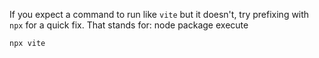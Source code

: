 
If you expect a command to run like `vite` but it doesn't, try prefixing with `npx` for a quick fix. That stands for: node package execute

```
npx vite
```